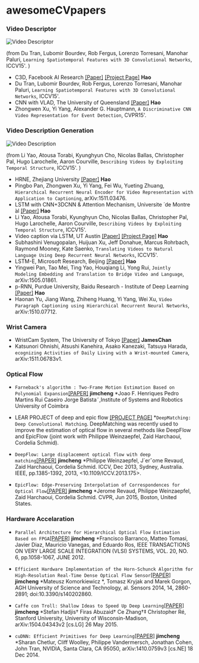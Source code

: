 # awesomeCVpapers

### Video Descriptor
![Video Descriptor](https://farm1.staticflickr.com/635/23072596460_fe71dd4235.jpg)

(from Du Tran, Lubomir Bourdev, Rob Fergus, Lorenzo Torresani, Manohar Paluri, `Learning Spatiotemporal Features with 3D Convolutional Networks`, 	ICCV15'. )
 * C3D, Facebook AI Research [[Paper]](http://arxiv.org/pdf/1412.0767v4.pdf) [[Project Page]](http://vlg.cs.dartmouth.edu/c3d/) __Hao__
  * Du Tran, Lubomir Bourdev, Rob Fergus, Lorenzo Torresani, Manohar Paluri, `Learning Spatiotemporal Features with 3D Convolutional Networks`, 	ICCV15'.
 * CNN with VLAD, The University of Queensland [[Paper]](http://arxiv.org/pdf/1411.4006v1.pdf) __Hao__
  * Zhongwen Xu, Yi Yang, Alexander G. Hauptmann, `A Discriminative CNN Video Representation for Event Detection`, 	CVPR15'.

### Video Description Generation
![Video Description](https://farm1.staticflickr.com/704/23192389896_db00b3d27d_n.jpg)

(from Li Yao, Atousa Torabi, Kyunghyun Cho, Nicolas Ballas, Christopher Pal, Hugo Larochelle, Aaron Courville, `Describing Videos by Exploiting Temporal Structure`, 	ICCV15'. )
 * HRNE, Zhejiang University [[Paper]](http://arxiv.org/pdf/1511.03476v1.pdf) __Hao__
  * Pingbo Pan, Zhongwen Xu, Yi Yang, Fei Wu, Yueting Zhuang, `Hierarchical Recurrent Neural Encoder for Video Representation with Application to Captioning`, arXiv:1511.03476. 
 * LSTM with CNN+3DCNN & Attention Mechanism, Universite ́ de Montre ́al [[Paper]](http://arxiv.org/pdf/1502.08029v5.pdf) __Hao__
  * Li Yao, Atousa Torabi, Kyunghyun Cho, Nicolas Ballas, Christopher Pal, Hugo Larochelle, Aaron Courville, `Describing Videos by Exploiting Temporal Structure`, 	ICCV15'. 
 * Video caption via LSTM, UT Austin [[Paper]](http://arxiv.org/pdf/1412.4729v3.pdf) [[Project Page]](https://www.cs.utexas.edu/~vsub/naacl15_project.html) __Hao__
  * Subhashini Venugopalan, Huijuan Xu, Jeff Donahue, Marcus Rohrbach, Raymond Mooney, Kate Saenko, `Translating Videos to Natural Language Using Deep Recurrent Neural Networks`, 	ICCV15'. 
 * LSTM-E, Microsoft Research, Beijing [[Paper]](http://arxiv.org/pdf/1505.01861v3.pdf) __Hao__
  * Yingwei Pan, Tao Mei, Ting Yao, Houqiang Li, Yong Rui, `Jointly Modeling Embedding and Translation to Bridge Video and Language`, 		arXiv:1505.01861. 
 * p-RNN, Purdue University, Baidu Research - Institute of Deep Learning [[Paper]](http://arxiv.org/pdf/1510.07712v1.pdf) __Hao__
  * Haonan Yu, Jiang Wang, Zhiheng Huang, Yi Yang, Wei Xu, `Video Paragraph Captioning using Hierarchical Recurrent Neural Networks`, 			arXiv:1510.07712. 

### Wrist Camera

 * WristCam System, The University of Tokyo [[Paper]](http://arxiv.org/pdf/1511.06783v1.pdf) __JamesChan__
  * Katsunori Ohnishi, Atsushi Kanehira, Asako Kanezaki, Tatsuya Harada, `ecognizing Activities of Daily Living with a Wrist-mounted Camera`, arXiv:1511.06783v1.


### Optical Flow

 * `Farneback's algorithm : Two-Frame Motion Estimation Based on Polynomial Expansion`[[PAPER]](http://home.isr.uc.pt/~henriques/publications/henriques_nips2014.pdf) __jimcheng__
  *Joao F. Henriques Pedro Martins Rui Caseiro Jorge Batista˜,Institute of Systems and Robotics
University of Coimbra


* LEAR PROJECT of deep and epic flow [[PROJECT PAGE]](http://lear.inrialpes.fr/src/deepmatching/) 
*`DeepMatching: Deep Convolutional Matching`. DeepMatching was recently used to improve the estimation of optical flow in several methods like DeepFlow and EpicFlow (joint work with Philippe Weinzaepfel, Zaid Harchaoui, Cordelia Schmid).

* `DeepFlow: Large displacement optical flow with deep matching`[[PAPER]](https://hal.inria.fr/hal-00873592/document) __jimcheng__
  *Philippe Weinzaepfel, J´erˆome Revaud, Zaid Harchaoui, Cordelia Schmid. ICCV, Dec 2013, Sydney, Australia. IEEE, pp.1385-1392, 2013, <10.1109/ICCV.2013.175>. <hal-00873592>
* `EpicFlow: Edge-Preserving Interpolation of Correspondences for Optical Flow`[[PAPER]](https://hal.inria.fr/hal-01142656/document) __jimcheng__
  *Jerome Revaud, Philippe Weinzaepfel, Zaid Harchaoui, Cordelia Schmid. CVPR, Jun 2015, Boston, United States. <hal-01142656>


### Hardware Accelaration

* `Parallel Architecture for Hierarchical Optical Flow Estimation Based on FPGA`[[PAPER]](http://ieeexplore.ieee.org/stamp/stamp.jsp?tp=&arnumber=5772045&tag=1) __jimcheng__
  *Francisco Barranco, Matteo Tomasi, Javier Diaz, Mauricio Vanegas, and Eduardo Ros, IEEE TRANSACTIONS ON VERY LARGE SCALE INTEGRATION (VLSI) SYSTEMS, VOL. 20, NO. 6, pp.1058-1067, JUNE 2012.

* `Efficient Hardware Implementation of the Horn-Schunck Algorithm for High-Resolution Real-Time Dense Optical Flow Sensor`[[PAPER]](http://www.mdpi.com/1424-8220/14/2/2860/pdf) __jimcheng__
  *Mateusz Komorkiewicz *, Tomasz Kryjak and Marek Gorgon, AGH University of Science and Technology, al. Sensors 2014, 14, 2860-2891; doi:10.3390/s140202860.

* `Caffe con Troll: Shallow Ideas to Speed Up Deep Learning`[[PAPER]](http://arxiv.org/abs/1504.04343) __jimcheng__
  *Stefan Hadjis† Firas Abuzaid† Ce Zhang†‡ Christopher Ré, Stanford University, University of Wisconsin-Madison, arXiv:1504.04343v2 [cs.LG] 26 May 2015.
* `cuDNN: Efficient Primitives for Deep Learning`[[PAPER]](http://arxiv.org/abs/1410.0759) __jimcheng__
  *Sharan Chetlur, Cliff Woolley, Philippe Vandermersch, Jonathan Cohen, John Tran, NVIDIA, Santa Clara, CA 95050, arXiv:1410.0759v3 [cs.NE] 18 Dec 2014.



